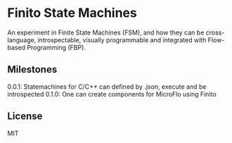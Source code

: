 Finito State Machines
====================
An experiment in Finite State Machines (FSM),
and how they can be cross-language, introspectable,
visually programmable and integrated with Flow-based Programming (FBP).


Milestones
-----------
0.0.1: Statemachines for C/C++ can defined by .json, execute and be introspected
0.1.0: One can create components for MicroFlo using Finito

License
--------
MIT

